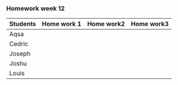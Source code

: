 ### Homework week 12



| Students  | Home work 1 | Home work2 | Home work3 | 
| ----------|:----------:| -----------:| ----------:|
|  Aqsa     |  |
|  Cedric   |           |   |
|  Joseph   | | |
|  Joshu   |
|  Louis   |
